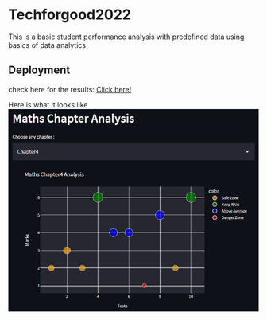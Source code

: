 # Techforgood2022
This is a basic student performance analysis with predefined data using basics of data analytics

## Deployment
check here for the results: <a href="https://share.streamlit.io/muditbaid/techforgood2022/main/modplott.py">Click here!</a>

Here is what it looks like
<img src="imgs/maths.png">

